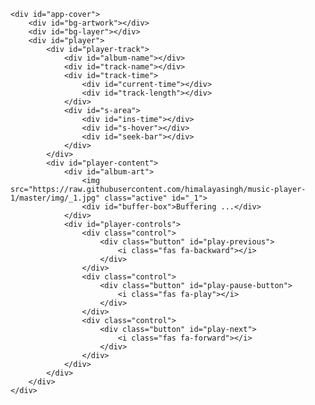 <!DOCTYPE html>
<html lang="en" >
<head>
  <meta charset="UTF-8">
  <title>Music Player</title>
  <meta name="viewport" content="user-scalable=no, initial-scale=1, maximum-scale=0.5, minimum-scale=0.5, width=device-width" />
  <link rel='stylesheet' href='https://use.fontawesome.com/releases/v5.3.1/css/all.css'><link rel="stylesheet" href="./style.css">

</head>
<body>
<!-- partial:index.partial.html -->
<!-- Tracks used in this music/audio player application are free to use. I downloaded them from Soundcloud and NCS websites. I am not the owner of these tracks. -->

    <div id="app-cover">
        <div id="bg-artwork"></div>
        <div id="bg-layer"></div>
        <div id="player">
            <div id="player-track">
                <div id="album-name"></div>
                <div id="track-name"></div>
                <div id="track-time">
                    <div id="current-time"></div>
                    <div id="track-length"></div>
                </div>
                <div id="s-area">
                    <div id="ins-time"></div>
                    <div id="s-hover"></div>
                    <div id="seek-bar"></div>
                </div>
            </div>
            <div id="player-content">
                <div id="album-art">
                    <img src="https://raw.githubusercontent.com/himalayasingh/music-player-1/master/img/_1.jpg" class="active" id="_1">
                    <div id="buffer-box">Buffering ...</div>
                </div>
                <div id="player-controls">
                    <div class="control">
                        <div class="button" id="play-previous">
                            <i class="fas fa-backward"></i>
                        </div>
                    </div>
                    <div class="control">
                        <div class="button" id="play-pause-button">
                            <i class="fas fa-play"></i>
                        </div>
                    </div>
                    <div class="control">
                        <div class="button" id="play-next">
                            <i class="fas fa-forward"></i>
                        </div>
                    </div>
                </div>
            </div>
        </div>
    </div>
<!-- partial -->
  <script src='https://cdnjs.cloudflare.com/ajax/libs/jquery/3.3.1/jquery.min.js'></script><script  src="script.js"></script>

</body>
</html>
